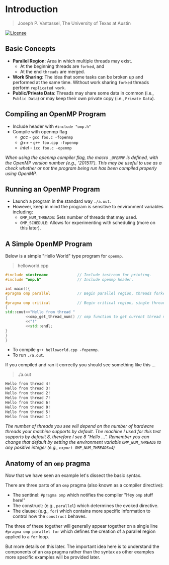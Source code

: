 # Introduction

> Joseph P. Vantassel, The University of Texas at Austin

[![License](https://img.shields.io/badge/license-CC--By--SA--4.0-brightgreen.svg)](https://github.com/jpvantassel/parallel-course/blob/master/LICENSE.md)

## Basic Concepts

- __Parallel Region__: Area in which multiple threads may exist.
  - At the beginning threads are `forked`, and
  - At the end `threads` are merged.
- __Work Sharing__: The idea that some tasks can be broken up and performed at
the same time. Without work sharing `forked` threads perform `replicated work`.
- __Public/Private Data__: Threads may share some data in common (i.e.,
`Public Data`) or may keep their own private copy (i.e., `Private Data`).

## Compiling an OpenMP Program

- Include header with `#include "omp.h"`
- Compile with openmp flag
  - _gcc_ - `gcc foo.c -fopenmp`
  - _g++_ - `g++ foo.cpp -fopenmp`
  - _intel_ - `icc foo.c -openmp`

_When using the openmp compiler flag, the macro `_OPENMP` is defined,
with the OpenMP version number (e.g., '201511'). This may be useful to use as a
check whether or not the program being run has been compiled properly using
OpenMP._

## Running an OpenMP Program

- Launch a program in the standard way `./a.out`.
- However, keep in mind the program is sensitive to environment variables
including:
  - `OMP_NUM_THREADS`: Sets number of threads that may used.
  - `OMP_SCHEDULE`: Allows for experimenting with scheduling (more on this
  later).

## A Simple OpenMP Program

Below is a simple "Hello World" type program for `openmp`.

>helloworld.cpp

```cpp
#include <iostream>             // Include iostream for printing.
#include "omp.h"                // Include openmp header.

int main(){
#pragma omp parallel            // Begin parallel region, threads forked here.
{
#pragma omp critical            // Begin critical region, single thread at time.
{
std::cout<<"Hello from thread "
         <<omp_get_thread_num() // omp function to get current thread number.
         <<"!"
         <<std::endl;
}
}
}
```

- To compile `g++ helloworld.cpp -fopenmp`.
- To run `./a.out`.

If you compiled and ran it correctly you should see something like this ...

> ./a.out

```bash
Hello from thread 4!
Hello from thread 3!
Hello from thread 2!
Hello from thread 7!
Hello from thread 6!
Hello from thread 0!
Hello from thread 5!
Hello from thread 1!
```

_The number of threads you see will depend on the number of hardware
threads your machine supports by default. The machine I used for this test
supports by default 8, therefore I see 8 "Hello ...". Remember you can change
that default by setting the environment variable `OMP_NUM_THREADS` to any
positive integer (e.g., `export OMP_NUM_THREADS=4`)_

## Anatomy of an `omp` pragma

Now that we have seen an example let's dissect the basic syntax.

There are three parts of an `omp` pragma (also known as a compiler directive):

- The sentinel: `#pragma omp` which notifies the compiler "Hey `omp` stuff
here!"
- The construct: (e.g., `parallel`) which determines the evoked directive.
- The clause: (e.g., `for`) which contains more specific information to control
how the `construct` behaves.

The three of these together will generally appear together on a single line
`#pragma omp parallel for` which defines the creation of a parallel region
applied to a `for` loop.

But more details on this later. The important idea here is to understand the
components of an `omp` pragma rather than the syntax as other examples more
specific examples will be provided later.
